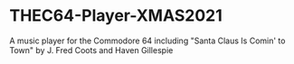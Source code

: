 # THEC64-Player-XMAS2021
A music player for the Commodore 64 including "Santa Claus Is Comin' to Town" by J. Fred Coots and Haven Gillespie
